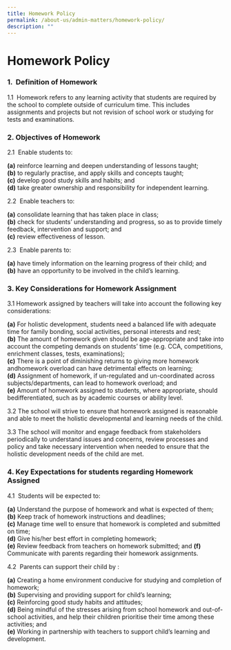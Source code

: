 ```yaml
---
title: Homework Policy
permalink: /about-us/admin-matters/homework-policy/
description: ""
---
```



# **Homework Policy**

### 1\.  Definition of Homework  

1.1  Homework refers to any learning activity that students are required by the school to complete outside of curriculum time. This includes assignments and projects but not revision of school work or studying for tests and examinations.

### 2\. Objectives of Homework

2.1  Enable students to:

**(a)** reinforce learning and deepen understanding of lessons taught;    
**(b)** to regularly practise, and apply skills and concepts taught;   
**(c)** develop good study skills and habits; and   
**(d)** take greater ownership and responsibility for independent learning.

2.2  Enable teachers to:

**(a)** consolidate learning that has taken place in class;  
**(b)** check for students’ understanding and progress, so as to provide timely feedback, intervention and support; and   
**(c)** review effectiveness of lesson.

2.3  Enable parents to:

**(a)** have timely information on the learning progress of their child; and      
**(b)** have an opportunity to be involved in the child’s learning.

### 3\. Key Considerations for Homework Assignment

3.1 Homework assigned by teachers will take into account the following key considerations:

**(a)** For holistic development, students need a balanced life with adequate time for family bonding, social activities, personal interests and rest;    
**(b)** The amount of homework given should be age-appropriate and take into account the competing demands on students’ time (e.g. CCA, competitions, enrichment classes, tests, examinations);      
**(c)** There is a point of diminishing returns to giving more homework andhomework overload can have detrimental effects on learning;      
**(d)** Assignment of homework, if un-regulated and un-coordinated across subjects/departments, can lead to homework overload; and     
**(e)** Amount of homework assigned to students, where appropriate, should bedifferentiated, such as by academic courses or ability level. 

  

3.2 The school will strive to ensure that homework assigned is reasonable and able to meet the holistic developmental and learning needs of the child.

3.3 The school will monitor and engage feedback from stakeholders periodically to understand issues and concerns, review processes and policy and take necessary intervention when needed to ensure that the holistic development needs of the child are met.

### 4\. Key Expectations for students regarding Homework Assigned

4.1  Students will be expected to:

**(a)** Understand the purpose of homework and what is expected of them;     
**(b)** Keep track of homework instructions and deadlines;    
**(c)** Manage time well to ensure that homework is completed and submitted on time;     
**(d)** Give his/her best effort in completing homework;     
**(e)** Review feedback from teachers on homework submitted; and    **(f)** Communicate with parents regarding their homework assignments.

4.2  Parents can support their child by :

**(a)** Creating a home environment conducive for studying and completion of homework;     
**(b)** Supervising and providing support for child’s learning;     
**(c)** Reinforcing good study habits and attitudes;    
**(d)** Being mindful of the stresses arising from school homework and out-of-school activities, and help their children prioritise their time among these activities; and    
**(e)** Working in partnership with teachers to support child’s learning and development.
